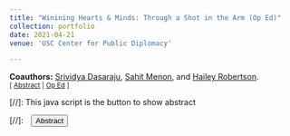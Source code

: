 ```yaml
---
title: "Winining Hearts & Minds: Through a Shot in the Arm (Op Ed)"
collection: portfolio
date: 2021-04-21
venue: 'USC Center for Public Diplomacy'

---
```


**Coauthors:** [Srividya Dasaraju][sdasaraju], [Sahit Menon][smenon], and [Hailey Robertson][hrobertson].
<br>
<small>[ <a href="#/" onclick="visib('vaxdiplom')">Abstract</a> | [Op Ed][vaxdiplom-pub] ]</small>

<div id="vaxdiplom" style="display: none; text-align: justify; line-height: 1.2" ><small>
This op ed built on prior work in healthcare decentralization, with an application to vaccine diplomacy during the COVID-19 pandemic. We argued that many HMICs and “vaccine diplomats” were taking a short-sighted approach to global diplomacy and health capacity building. Participation in this vaccine diplomacy model, whereby powerful nations stockpile doses during crises and engage in selective distribution in exchange for political favor, is both inequitable and inefficient. Instead, HMICs and LMICs alike should lean on established multilateral frameworks for vaccine distribution, such as GAVI and COVAX. These IGOs are capable in managing crisis response, but are also adept in building long-term capacity building and promoting pandemic resilience. Importantly, investing in this infrastructure is beneficial for both LMICs and HMICs.
</small><br><br/></div>

[vaxdiplom-pub]: https://uscpublicdiplomacy.org/blog/winning-hearts-minds-through-shot-arm
[sdasaraju]: https://www.linkedin.com/in/srividya-dasaraju-580a05133/
[smenon]: https://sahitmenon.com/
[hrobertson]: https://ghss.georgetown.edu/people/hailey-robertson/

[//]: This java script is the button to show abstract
<script>
 function visib(id) {
  var x = document.getElementById(id);
  if (x.style.display === "block") {
    x.style.display = "none";
  } else {
    x.style.display = "block";
  }
}
</script>

[//]:&emsp;<button onclick="visib('polariz')" class="btn btn--inverse btn--small">Abstract</button>

